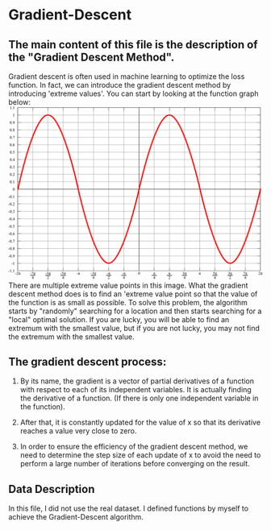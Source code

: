 Gradient-Descent
=================
The main content of this file is the description of the "Gradient Descent Method".
---------------------------------------------------------------------------------
Gradient descent is often used in machine learning to optimize the loss function. In fact, we can introduce the gradient descent method by introducing 'extreme values'. You can start by looking at the function graph below:
![image](https://github.com/beauty-yuwen/YL_IND577/blob/main/screenshots/Sin.svg)
There are multiple extreme value points in this image. What the gradient descent method does is to find an 'extreme value point so that the value of the function is as small as possible. To solve this problem, the algorithm starts by "randomly" searching for a location and then starts searching for a "local" optimal solution. If you are lucky, you will be able to find an extremum with the smallest value, but if you are not lucky, you may not find the extremum with the smallest value.

The gradient descent process:
--------------
1. By its name, the gradient is a vector of partial derivatives of a function with respect to each of its independent variables. It is actually finding the derivative of a function. (If there is only one independent variable in the function).

2. After that, it is constantly updated for the value of x so that its derivative reaches a value very close to zero.

3. In order to ensure the efficiency of the gradient descent method, we need to determine the step size of each update of x to avoid the need to perform a large number of iterations before converging on the result.

Data Description
----------------
In this file, I did not use the real dataset. I defined functions by myself to achieve the Gradient-Descent algorithm.
